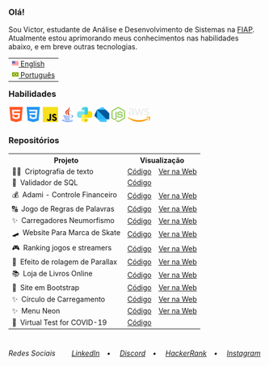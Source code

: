 <h3>Olá!</h3>
Sou Victor, estudante de Análise e Desenvolvimento de Sistemas na <a href="https://www.fiap.com.br/" target="_blank">FIAP</a>. Atualmente estou aprimorando meus conhecimentos nas habilidades abaixo, e em breve outras tecnologias.<br>

<table align="right">
<tr><td><a href="README.md"><img src="assets/us-flag.png" height="13"> English</a></td></tr>
<tr><td><a href="README_pt.md"><img src="assets/br-flag.png" height="13"> Português</a></td></tr>
</table>
<h3>Habilidades</h3>
<div>
  <img src = "assets/html5.png" alt="HTML5" height = "30px">
  <img src = "assets/css.png" alt="CSS3" height = "30px">
  <img src = "assets/javascript.png" alt="JavaScript" height = "30px">
  <img src = "assets/java.png" alt="Java" height = "30px">
  <img src = "assets/python.png" alt="Python" height = "30px">
  <img src = "assets/dart.png" alt="React" height = "30px">
  <img src = "assets/node.png" alt="Node" height = "30px">
  <img src = "assets/aws.png" alt="AWS" height = "30px">
 </div>

<h3>Repositórios</h3>
<table>
   <tr>
   <th>Projeto</th>
   <th colspan="2">Visualização</th>
  </tr>
  <tr>
   <td>👨‍💻&ensp;Criptografia de texto</td>
   <td><a href="https://github.com/VictorlBueno/encrypt" target="_blank">Código</a></td>
   <td><a href="https://vlb-encrypt.netlify.app/" target="_blank">Ver na Web</a></td>
 </tr>
     <tr>
   <td>🔎&ensp;Validador de SQL</td>
   <td><a href="https://github.com/VictorlBueno/SQLValidator" target="_blank">Código</a></td>
  </tr>
   <tr>
   <td>💰&ensp;Adami - Controle Financeiro</td>
   <td><a href="https://github.com/VictorlBueno/adami" target="_blank">Código</a></td>
   <td><a href="https://vlb-adami.netlify.app/login/" target="_blank">Ver na Web</a></td>
  </tr>
  <tr>
   <td>🔠&ensp;Jogo de Regras de Palavras</td>
   <td><a href="https://github.com/VictorlBueno/Word-Rule-Game" target="_blank">Código</a></td>
   <td><a href="https://vlb-word-rule-game.netlify.app/" target="_blank">Ver na Web</a></td>
 </tr>
  <tr>
   <td>✨&ensp;Carregadores Neumorfismo</td>
   <td><a href="https://github.com/VictorlBueno/Loaders-Neumorphism" target="_blank">Código</a></td>
   <td><a href="https://vlb-loaders-neumorphism.netlify.app/" target="_blank">Ver na Web</a></td>
 </tr>
  <tr>
   <td>🛹&ensp;Website Para Marca de Skate</td>
   <td><a href="https://github.com/VictorlBueno/skate-brand" target="_blank">Código</a></td>
   <td><a href="https://vlb-skate-brand.netlify.app/" target="_blank">Ver na Web</a></td>
 </tr>
 <tr>
  <td>🎮&ensp;Ranking jogos e streamers</td>
  <td><a href="https://github.com/VictorlBueno/Top-Games-Streamers" target="_blank">Código</a></td>
  <td><a href="https://vlb-top-streamers-games.netlify.app/" target="_blank">Ver na Web</a></td>
 </tr>
 <tr>
   <td>🌄&ensp;Efeito de rolagem de Parallax</td>
   <td><a href="https://github.com/VictorlBueno/Parallax-Scroll-Effect" target="_blank">Código</a></td>
   <td><a href="https://vlb-parallax-scroll-effect.netlify.app/" target="_blank">Ver na Web</a></td>
 </tr>
  <tr>
   <td>📚&ensp;Loja de Livros Online</td>
   <td><a href="https://github.com/VictorlBueno/vlbooks" target="_blank">Código</a></td>
   <td><a href="https://vlb-vlbooks.netlify.app/" target="_blank">Ver na Web</a></td>
  </tr>
 <tr>
   <td>🍌&ensp;Site em Bootstrap</td>
   <td><a href="https://github.com/VictorlBueno/fruta-fruto" target="_blank">Código</a></td>
   <td><a href="https://vlb-fruta-fruto.netlify.app" target="_blank" target="_blank">Ver na Web</a></td>
 </tr>
 <tr>
   <td>✨&ensp;Círculo de Carregamento</td>
   <td><a href="https://github.com/VictorlBueno/Loading-Circle" target="_blank">Código</a></td>
   <td><a href="https://vlb-loading-circle.netlify.app/" target="_blank">Ver na Web</a></td>
 </tr>
 <tr>
   <td>✨&ensp;Menu Neon</td>
   <td><a href="https://github.com/VictorlBueno/Stylish-Menu" target="_blank">Código</a></td>
   <td><a href="https://vlb-stylish-menu.netlify.app/" target="_blank">Ver na Web</a></td>
 </tr>
 <tr>
   <td>🦠&ensp;Virtual Test for COVID-19</td>
   <td><a href="https://github.com/VictorlBueno/Virtual-Test-COVID-19" target="_blank">Código</a></td>
 </tr>
</table>

#
<h6>Redes Sociais&ensp;&ensp;&ensp;&ensp;
<a href="https://linkedin.com/in/victorlbueno/" target="_blank">LinkedIn</a>&ensp;&ensp;•&ensp;&ensp;
<a href="https://discordapp.com/users/Playsken#1180" target="_blank">Discord</a>&ensp;&ensp;•&ensp;&ensp;
<a href="https://www.hackerrank.com/Playsken" target="_blank">HackerRank</a>&ensp;&ensp;•&ensp;&ensp;
<a href="https://instagram.com/victorlbueno" target="_blank">Instagram</a></h6>
